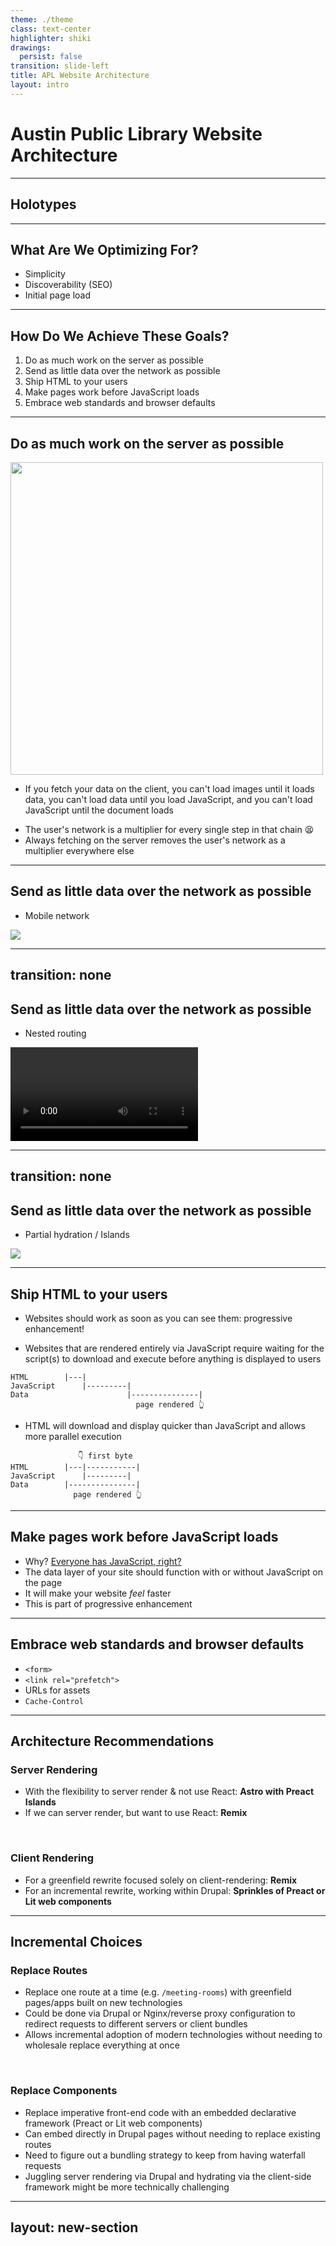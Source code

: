 ```yaml
---
theme: ./theme
class: text-center
highlighter: shiki
drawings:
  persist: false
transition: slide-left
title: APL Website Architecture
layout: intro
---
```


# Austin Public Library Website Architecture

<!--
These are several different techniques we could employ to make the APL website run faster. 
-->

---

## Holotypes

<div class="flex flex-col gap-4">
    <Holotype 
        emojiIcon="📰" 
        title="Content Websites"     
        holotype="CNN"
        examples="FT, BBC, BuzzFeed, Engadget, Salon, Smashing Magazine, The Onion"
        characteristics="discoverability, rich media, embedded content"
        constraints="shallow session depth (~1), resource contention from ads & multivariate testing, SEO"
        idealImplementation="Server-rendered site with SPA routing."
        idealDelivery="PWA in default display mode."
    />
    <Holotype 
        emojiIcon="📨" 
        title="PIM Applications"     
        holotype="Gmail"
        examples="Google Calendar, Outlook.com, Fastmail"
        characteristics="thick-client, infinite lists, embedded content, rich text editing, sanitization, storage, offline & sync, notifications"
        constraints="extended session length, sensitive & largely uncacheable data, high security risk, often offline"
        idealImplementation="Single Page App with app shell caching."
        idealDelivery="PWA in standalone display mode."
    />
</div>

<!--
There’s this great blog post by Jason Miller titled “Application Holotypes: A Guide to Architecture Decisions” that breaks down the major website categories you’ll see across the modern web landscape and talks about the ideal strategies for implementing them.

The Austin Public Library website falls somewhere in between these two holotypes. For the main website, it's more on the side of a content or marketing website, but for certain embedded applications like the room reservation UI, it's closer to a personal information management application.

The techniques I'll describe here try to strike a balance of performance for both types of websites.
-->

---

## What Are We Optimizing For?

<v-clicks class="text-2xl mt-4">

* Simplicity
* Discoverability (SEO)
* Initial page load

</v-clicks>

---

## How Do We Achieve These Goals?

<v-clicks class="text-2xl mt-4">

1. Do as much work on the server as possible
2. Send as little data over the network as possible
3. Ship HTML to your users
4. Make pages work before JavaScript loads
5. Embrace web standards and browser defaults

</v-clicks>

---

## Do as much work on the server as possible

<div class="flex flex-col p-3 items-center">
    <img src="/wpt-hkg-search-3G.gif" width="500">
</div>

* If you fetch your data on the client, you can't load images until it loads data, you can't load data until you load JavaScript, and you can't load JavaScript until the document loads

<v-clicks>

* The user's network is a multiplier for every single step in that chain 😫
* Always fetching on the server removes the user's network as a multiplier everywhere else

</v-clicks>

<!--
When you do your work on the server, you can start fetching immediately when a request is received

You don't have to wait for the browser to download the document and then the JavaScript

It doesn't matter how slow the user's network is, your server's network is always consistent
-->

---

## Send as little data over the network as possible

* Mobile network

<div class="flex justify-center">
    <img src="/us_smartphone_dependence_pew.webp" class="h-[26rem] border border-gray-200 dark:border-none">
</div>

<!--
As smartphone ownership and use grow, the frontends we deliver remain mediated by the properties of those devices. The inequality between the high-end and low-end is only growing, even in wealthy countries. What we choose to do in response defines what it means to practice UX engineering ethically.
-->

---
transition: none
---

## Send as little data over the network as possible

* Nested routing

<div class="flex justify-center">
    <video autoplay="true" loop="true" class="h-[26rem]">
        <source src="/nested-routing.mov" type="video/mp4" />
    </video>
</div>

<!-- 
Instead of fetching and rendering all of the data for the entire page every time the URL changes, if you nest routes, you only have to send the data for the portion of the page that has changed.
-->

---
transition: none
---

## Send as little data over the network as possible

* Partial hydration / Islands

<div class="flex justify-center">
    <img src="/islands-architecture.png" class="h-[26rem]">
</div>

<!-- 
The general idea of an “Islands” architecture is deceptively simple: render HTML pages on the server, and inject placeholders or slots around highly dynamic regions. These placeholders/slots contain the server-rendered HTML output from their corresponding widget. They denote regions that can then be "hydrated" on the client into small self-contained widgets, reusing their server-rendered initial HTML.

Islands architecture results in better frontend performance by helping you avoid monolithic JavaScript patterns and stripping all non-essential JavaScript from the page automatically.

As opposed to many modern server-rendered JavaScript frameworks, with islands you only need to send JavaScript for the parts of the page that are actually interactive.
-->

---

## Ship HTML to your users

* Websites should work as soon as you can see them: progressive enhancement!

<v-clicks>
<div>

* Websites that are rendered entirely via JavaScript require waiting for the script(s) to download and execute before anything is displayed to users

<div class="my-4 ml-5 w-1/2">

```
HTML        |---|
JavaScript      |---------|
Data                      |---------------|
                            page rendered 👆
```

</div>
</div>
<div>

* HTML will download and display quicker than JavaScript and allows more parallel execution

<div class="mt-4 ml-5 w-1/2">

```
               👇 first byte
HTML        |---|-----------|
JavaScript      |---------|
Data        |---------------|
              page rendered 👆
```

</div>
</div>
</v-clicks>

---

## Make pages work before JavaScript loads

<v-clicks class="text-xl mt-4">

* Why? [Everyone has JavaScript, right?](https://www.kryogenix.org/code/browser/everyonehasjs.html)
* The data layer of your site should function with or without JavaScript on the page
* It will make your website *feel* faster
* This is part of progressive enhancement 

</v-clicks>

---

## Embrace web standards and browser defaults

<div class="text-xl">

* `<form>`
* `<link rel="prefetch">`
* URLs for assets
* `Cache-Control`

</div>

<!-- 
Using `<form>` for mutations simplifies data flow through your application and leverages the server more than the client.

Enable prefetching of all assets for a page using `<link rel="prefetch">` to enable an instant navigation to that page.

By making your assets all URLs, they can be effectively cached and preloaded.

The HTTP stale-while-revalidate caching directive results in a static document at the edge.

Instead of fetching all of the data and rendering the pages to static documents at build/deploy time, the cache is primed when you're getting traffic. Documents are served from the cache and revalidated in the background for the next visitor. Like static site generation (SSG), no visitor pays the download + render cost when you're getting traffic. SWR is a great alternative to SSG and many CDNs support it.
-->

---

## Architecture Recommendations

<div class="text-xl mt-4">

### Server Rendering

* With the flexibility to server render & not use React: **Astro with Preact Islands**
* If we can server render, but want to use React: **Remix**

<br />

### Client Rendering

* For a greenfield rewrite focused solely on client-rendering: **Remix**
* For an incremental rewrite, working within Drupal: **Sprinkles of Preact or Lit web components**

</div>

<!--
If we're able to stand up a server in order to server-render pages, we have two options:

The more exotic option is to use Astro with Preact Islands. Astro is an islands-first, server-first framework that has a syntax very similar to React's JSX. It would allow us to skip sending JavaScript to the client for everything that doesn't require in-browser interactions and still allow us to have smooth routing interactions using their new View Transitions router. For interactive portions of the page (islands), we can use Preact, which has an API identical to React, but has a much smaller bundle size for both the vendor packages and components.

If we want to stick with React, we should use Remix, hands down. Remix embraces all of the aforementioned performance techniques and, while it has a larger bundle size because it's using React, which is quite hefty does full-page hydration (for now), it's by far and away the most performant React meta-framework.

While it's not advisable, if we're not able to use a dedicated server for rendering the website, we have two other options for an entirely client-rendered website:

Remix also supports fully client-rendered websites. This allows us to continue to leverage the Remix performance features, DX features, and ecosystem without having to create our own bundler set-up. This would be ideal for a greenfield rewrite of the website, route by route.

If we want to go truly incremental, replacing small portions of a page at a time with more modern code, while keeping the rest of the page server rendered by Drupal, we can utilize Preact and its small bundle size, or go with the more native (and possibly easier to embed?) web components using Lit. However, this will be the least performant option and the most challenging to architect.
-->

---

## Incremental Choices

### Replace Routes

* Replace one route at a time (e.g. `/meeting-rooms`) with greenfield pages/apps built on new technologies
* Could be done via Drupal or Nginx/reverse proxy configuration to redirect requests to different servers or client bundles
* Allows incremental adoption of modern technologies without needing to wholesale replace everything at once

<br />

### Replace Components

* Replace imperative front-end code with an embedded declarative framework (Preact or Lit web components)
* Can embed directly in Drupal pages without needing to replace existing routes
* Need to figure out a bundling strategy to keep from having waterfall requests
* Juggling server rendering via Drupal and hydrating via the client-side framework might be more technically challenging

---
layout: new-section
---

<!--
This page intentionally left blank

That's what I've got for you today. Does anyone have any questions?
-->
